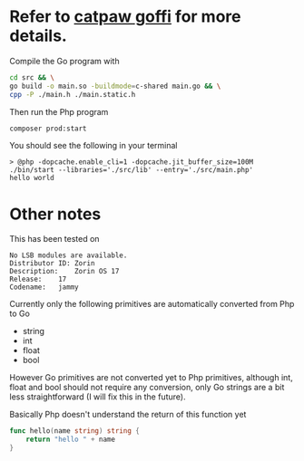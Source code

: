 # Refer to [catpaw goffi](https://github.com/tncrazvan/catpaw/blob/master/docs/28.goffi.md) for more details.

Compile the Go program with
```sh
cd src && \
go build -o main.so -buildmode=c-shared main.go && \
cpp -P ./main.h ./main.static.h
```

Then run the Php program

```sh
composer prod:start
```

You should see the following in your terminal

```log
> @php -dopcache.enable_cli=1 -dopcache.jit_buffer_size=100M ./bin/start --libraries='./src/lib' --entry='./src/main.php'
hello world
```

# Other notes

This has been tested on
```log
No LSB modules are available.
Distributor ID:	Zorin
Description:	Zorin OS 17
Release:	17
Codename:	jammy
```


Currently only the following primitives are automatically converted from Php to Go
- string
- int
- float
- bool

However Go primitives are not converted yet to Php primitives, although int, float and bool should not require any conversion, only Go strings are a bit less straightforward (I will fix this in the future).


Basically Php doesn't understand the return of this function yet
```go
func hello(name string) string {
    return "hello " + name
}
```